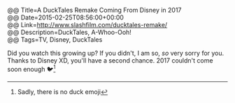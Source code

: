 @@ Title=A DuckTales Remake Coming From Disney in 2017  
@@ Date=2015-02-25T08:56:00+00:00  
@@ Link=http://www.slashfilm.com/ducktales-remake/  
@@ Description=DuckTales, A-Whoo-Ooh!  
@@ Tags=TV, Disney, DuckTales  

Did you watch this growing up? If you didn't, I am so, *so* very sorry for you. Thanks to Disney XD, you'll have a second chance. 2017 couldn't come soon enough 🐦[^duck]

[^duck]: Sadly, there is no duck emoji